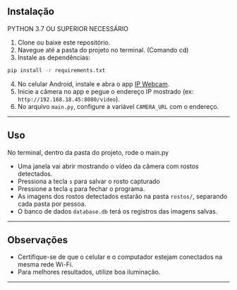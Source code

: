 ## Instalação

PYTHON 3.7 OU SUPERIOR NECESSÁRIO

1. Clone ou baixe este repositório.
2. Navegue até a pasta do projeto no terminal. (Comando cd)
3. Instale as dependências:

```bash
pip install -r requirements.txt
```

4. No celular Android, instale e abra o app [IP Webcam](https://play.google.com/store/apps/details?id=com.pas.webcam).
5. Inicie a câmera no app e pegue o endereço IP mostrado (ex: `http://192.168.18.45:8080/video`).
6. No arquivo `main.py`, configure a variável `CAMERA_URL` com o endereço.

---

## Uso

No terminal, dentro da pasta do projeto, rode o main.py

- Uma janela vai abrir mostrando o vídeo da câmera com rostos detectados.
- Pressiona a tecla `s` para salvar o rosto capturado
- Pressione a tecla `q` para fechar o programa.
- As imagens dos rostos detectados estarão na pasta `rostos/`, separando cada pasta por pessoa.
- O banco de dados `database.db` terá os registros das imagens salvas.

---

## Observações

- Certifique-se de que o celular e o computador estejam conectados na mesma rede Wi-Fi.
- Para melhores resultados, utilize boa iluminação.

---